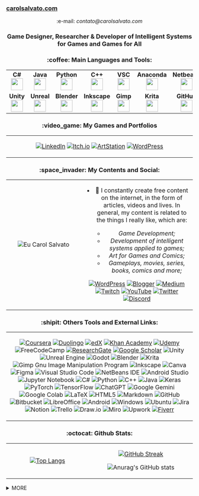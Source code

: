 ### [carolsalvato.com](https://carolsalvato.com)
<div style="text-align: center;"> :e-mail: <i>contato@carolsalvato.com</i> </div>
<h3 align="center">Game Designer, Researcher & Developer of Intelligent Systems for Games and Games for All</h3>


<!-- ----------------------------------------------------------------------------------------------------------------------------- -->

<h3 align="center">:coffee: Main Languages and Tools:</h3>

<table width="320px" align="center">
    <tbody>
        <tr valign="top">
            <td width="80px" align="center">
            <span><strong>C#</strong></span><br>
            <img height="32px" src="https://cdn.jsdelivr.net/gh/devicons/devicon/icons/csharp/csharp-original.svg">
            </td>
            <td width="80px" align="center">
            <span><strong>Java</strong></span><br>
            <img height="32" src="https://cdn.jsdelivr.net/gh/devicons/devicon/icons/java/java-original.svg">
            </td>
            <td width="80px" align="center">
            <span><strong>Python</strong></span><br>
            <img height="32" src="https://cdn.jsdelivr.net/gh/devicons/devicon/icons/python/python-original.svg">
            </td>
            <td width="80px" align="center">
            <span><strong>C++</strong></span><br>
            <img height="32px" src="https://cdn.jsdelivr.net/gh/devicons/devicon/icons/cplusplus/cplusplus-original.svg">
            </td>
	    <td width="80px" align="center">
            <span><strong>VSC</strong></span><br>
            <img height="32px" src="https://cdn.jsdelivr.net/gh/devicons/devicon/icons/vscode/vscode-original.svg">
	    </td>
	    <td width="80px" align="center">
            <span><strong>Anaconda</strong></span><br>
            <img height="32px" src="https://cdn.jsdelivr.net/gh/devicons/devicon/icons/anaconda/anaconda-original.svg">
	    </td>
	    <td width="80px" align="center">
            <span><strong>Netbeans</strong></span><br>
            <img height="32px" src="https://upload.wikimedia.org/wikipedia/commons/9/98/Apache_NetBeans_Logo.svg">
	    </td>
        </tr>
        <tr valign="top">
            <td width="80px" align="center">
            <span><strong>Unity</strong></span><br>
            <img height="32px" src="https://cdn.jsdelivr.net/gh/devicons/devicon/icons/unity/unity-original.svg">
            </td>
            <td width="80px" align="center">
            <span><strong>Unreal</strong></span><br>
            <img height="32px" src="https://cdn.jsdelivr.net/gh/devicons/devicon/icons/unrealengine/unrealengine-original.svg">
            </td>
            <td width="80px" align="center">
            <span><strong>Blender</strong></span><br>
            <img height="32px" src="https://cdn.jsdelivr.net/gh/devicons/devicon/icons/blender/blender-original.svg">
	    </td>
	    <td width="80px" align="center">
            <span><strong>Inkscape</strong></span><br>
            <img height="32px" src="https://cdn.jsdelivr.net/gh/devicons/devicon/icons/inkscape/inkscape-original.svg">
            </td>
            <td width="80px" align="center">
            <span><strong>Gimp</strong></span><br>
            <img height="32px" src="https://cdn.jsdelivr.net/gh/devicons/devicon/icons/gimp/gimp-original.svg">
            </td>
	    <td width="80px" align="center">
            <span><strong>Krita</strong></span><br>
            <img height="32px" src="https://upload.wikimedia.org/wikipedia/commons/6/63/Krita_Application_Logo.svg">
	    </td>
	    <td width="80px" align="center">
            <span><strong>GitHub</strong></span><br>
            <img height="32px" src="https://cdn.jsdelivr.net/gh/devicons/devicon/icons/github/github-original.svg">
	    </td>
        </tr>
    </tbody>
</table>

<!-- ----------------------------------------------------------------------------------------------------------------------------- -->

<h3 align="center">:video_game: My Games and Portfolios</h3>
<table width="500px" align="center">
<tbody>
<tr>
<td width="900px" align="center">

[![LinkedIn](https://img.shields.io/badge/linkedin-%230077B5.svg?style=for-the-badge&logo=linkedin&logoColor=white)](https://www.linkedin.com/in/h%C3%A9llen-caroline-salvato-23702191/)
[![Itch.io](https://img.shields.io/badge/Itch-%23FF0B34.svg?style=for-the-badge&logo=Itch.io&logoColor=white)](https://carolsalvato.itch.io/)
[![ArtStation](https://img.shields.io/badge/ArtStation-13AFF0.svg?style=for-the-badge&logo=ArtStation&logoColor=white)](https://carolsalvato.artstation.com/)
[![WordPress](https://img.shields.io/badge/CarolSalvato-%23117AC9.svg?style=for-the-badge&logo=WordPress&logoColor=white)](https://carolsalvato.com/)
<!-- ![Play Store](https://img.shields.io/badge/Google_Play-414141?style=for-the-badge&logo=google-play&logoColor=white)
[![Steam](https://img.shields.io/badge/steam-%23000000.svg?style=for-the-badge&logo=steam&logoColor=white)](https://steamcommunity.com/id/carolhcs/) -->

	
</td>
</tr>
<tbody>
</table>

<!-- ----------------------------------------------------------------------------------------------------------------------------- -->
<!-- https://github.com/Ileriayo/markdown-badges  ou https://home.aveek.io/GitHub-Profile-Badges/-->

<h3 align="center">:space_invader: My Contents and Social:</h3>
<table width="500px" align="center">
<tbody>
<tr>
<td width="400px" align="center">

![Eu Carol Salvato](https://carolsalvato.com/wp-content/uploads/2023/01/astronautaColors.png)
	
</td>
<td width="500px" align="center">

- :octopus: I constantly create free content on the internet, in the form of articles, videos and lives. In general, my content is related to the things I really like, which are:

  - *Game Development;*
  - *Development of intelligent systems applied to games;*
  - *Art for Games and Comics;*
  - *Gameplays, movies, series, books, comics and more;*

[![WordPress](https://img.shields.io/badge/CarolSalvato-%23117AC9.svg?style=for-the-badge&logo=WordPress&logoColor=white)](https://carolsalvato.com/)
[![Blogger](https://img.shields.io/badge/Blogger-FF5722?style=for-the-badge&logo=blogger&logoColor=white)](https://algamecode.blogspot.com/)
[![Medium](https://img.shields.io/badge/Medium-12100E?style=for-the-badge&logo=medium&logoColor=white)](https://medium.com/@carolhcs)
[![Twitch](https://img.shields.io/badge/Twitch-%239146FF.svg?style=for-the-badge&logo=Twitch&logoColor=white)](https://www.twitch.tv/carolsalvato)
[![YouTube](https://img.shields.io/badge/YouTube-%23FF0000.svg?style=for-the-badge&logo=YouTube&logoColor=white)](https://www.youtube.com/channel/UCvQvcK1CaBJULBCEUYoUyLA)
[![Twitter](https://img.shields.io/badge/Twitter-%231DA1F2.svg?style=for-the-badge&logo=Twitter&logoColor=white)](https://twitter.com/carol_HCS)
[![Discord](https://img.shields.io/badge/CarolSalvato-%237289DA.svg?style=for-the-badge&logo=discord&logoColor=white)](https://discord.gg/ZCxeZbaZCF)

</td>
</tr>
<tbody>
</table>

<!-- ----------------------------------------------------------------------------------------------------------------------------- -->
<!-- https://github.com/Ileriayo/markdown-badges  ou https://home.aveek.io/GitHub-Profile-Badges/-->

<h3 align="center">:shipit: Others Tools and External Links:</h3>
<table width="500px" align="center">
<tbody>
<tr>
<td width="900px" align="center">

[![Coursera](https://img.shields.io/badge/Coursera-%230056D2.svg?style=for-the-badge&logo=Coursera&logoColor=white)](https://www.coursera.org/user/cd9b5d4d4de4cb9f348e6d485bdaeb9b)
[![Duolingo](https://img.shields.io/badge/Duolingo-%234DC730.svg?style=for-the-badge&logo=Duolingo&logoColor=white)](https://www.duolingo.com/profile/carolhcs)
[![edX](https://img.shields.io/badge/edX-%2302262B.svg?style=for-the-badge&logo=edX&logoColor=white)](https://profile.edx.org/u/carolhcs)
[![Khan Academy](https://img.shields.io/badge/KhanAcademy-%2314BF96.svg?style=for-the-badge&logo=KhanAcademy&logoColor=white)](http://www.khanacademy.org/profile/carolhcs)
[![Udemy](https://img.shields.io/badge/Udemy-A435F0?style=for-the-badge&logo=Udemy&logoColor=white)](https://www.udemy.com/user/hellen-caroline-salvato/)
![FreeCodeCamp](https://img.shields.io/badge/Freecodecamp-%23123.svg?&style=for-the-badge&logo=freecodecamp&logoColor=green)
[![ResearchGate](https://img.shields.io/badge/ResearchGate-00CCBB?style=for-the-badge&logo=ResearchGate&logoColor=white)](https://www.researchgate.net/profile/Hellen-Caroline-Salvato)
[![Google Scholar](https://img.shields.io/badge/Google%20Scholar-4285F4.svg?style=for-the-badge&logo=Google-Scholar&logoColor=white)](https://scholar.google.com.br/citations?user=3BWvD3oAAAAJ&hl=pt-BR)
![Unity](https://img.shields.io/badge/unity-%23000000.svg?style=for-the-badge&logo=unity&logoColor=white)
![Unreal Engine](https://img.shields.io/badge/unrealengine-%23313131.svg?style=for-the-badge&logo=unrealengine&logoColor=white)
![Godot](https://img.shields.io/badge/Godot%20Engine-478CBF.svg?style=for-the-badge&logo=Godot-Engine&logoColor=white)
![Blender](https://img.shields.io/badge/blender-%23F5792A.svg?style=for-the-badge&logo=blender&logoColor=white)
![Krita](https://img.shields.io/badge/Krita-203759?style=for-the-badge&logo=krita&logoColor=EEF37B)
![Gimp Gnu Image Manipulation Program](https://img.shields.io/badge/Gimp-657D8B?style=for-the-badge&logo=gimp&logoColor=FFFFFF)
![Inkscape](https://img.shields.io/badge/Inkscape-e0e0e0?style=for-the-badge&logo=inkscape&logoColor=080A13)
![Canva](https://img.shields.io/badge/Canva-%2300C4CC.svg?style=for-the-badge&logo=Canva&logoColor=white)
![Figma](https://img.shields.io/badge/figma-%23F24E1E.svg?style=for-the-badge&logo=figma&logoColor=white)
![Visual Studio Code](https://img.shields.io/badge/Visual%20Studio%20Code-0078d7.svg?style=for-the-badge&logo=visual-studio-code&logoColor=white)
![NetBeans IDE](https://img.shields.io/badge/NetBeansIDE-1B6AC6.svg?style=for-the-badge&logo=apache-netbeans-ide&logoColor=white)
![Android Studio](https://img.shields.io/badge/Android%20Studio-3DDC84.svg?style=for-the-badge&logo=android-studio&logoColor=white)
![Jupyter Notebook](https://img.shields.io/badge/jupyter-%23FA0F00.svg?style=for-the-badge&logo=jupyter&logoColor=white)
![C#](https://img.shields.io/badge/c%23-%23239120.svg?style=for-the-badge&logo=c-sharp&logoColor=white)	
![Python](https://img.shields.io/badge/python-3670A0?style=for-the-badge&logo=python&logoColor=ffdd54)
![C++](https://img.shields.io/badge/c++-%2300599C.svg?style=for-the-badge&logo=c%2B%2B&logoColor=white)
![Java](https://img.shields.io/badge/java-%23ED8B00.svg?style=for-the-badge&logo=java&logoColor=white)
![Keras](https://img.shields.io/badge/Keras-%23D00000.svg?style=for-the-badge&logo=Keras&logoColor=white)
![PyTorch](https://img.shields.io/badge/PyTorch-%23EE4C2C.svg?style=for-the-badge&logo=PyTorch&logoColor=white)
![TensorFlow](https://img.shields.io/badge/TensorFlow-%23FF6F00.svg?style=for-the-badge&logo=TensorFlow&logoColor=white)
![ChatGPT](https://img.shields.io/badge/chatGPT-74aa9c?style=for-the-badge&logo=openai&logoColor=white)
![Google Gemini](https://img.shields.io/badge/Google%20Gemini-8E75B2.svg?style=for-the-badge&logo=Google-Gemini&logoColor=white)
![Google Colab](https://img.shields.io/badge/Google%20Colab-F9AB00.svg?style=for-the-badge&logo=Google-Colab&logoColor=white)
![LaTeX](https://img.shields.io/badge/latex-%23008080.svg?style=for-the-badge&logo=latex&logoColor=white)
![HTML5](https://img.shields.io/badge/html5-%23E34F26.svg?style=for-the-badge&logo=html5&logoColor=white)
![Markdown](https://img.shields.io/badge/markdown-%23000000.svg?style=for-the-badge&logo=markdown&logoColor=white)
![GitHub](https://img.shields.io/badge/github-%23121011.svg?style=for-the-badge&logo=github&logoColor=white)
![Bitbucket](https://img.shields.io/badge/bitbucket-%230047B3.svg?style=for-the-badge&logo=bitbucket&logoColor=white)
![LibreOffice](https://img.shields.io/badge/LibreOffice-%2318A303?style=for-the-badge&logo=LibreOffice&logoColor=white)
![Android](https://img.shields.io/badge/Android-3DDC84?style=for-the-badge&logo=android&logoColor=white)
![Windows](https://img.shields.io/badge/Windows-0078D6?style=for-the-badge&logo=windows&logoColor=white)
![Ubuntu](https://img.shields.io/badge/Ubuntu-E95420?style=for-the-badge&logo=ubuntu&logoColor=white)
![Jira](https://img.shields.io/badge/jira-%230A0FFF.svg?style=for-the-badge&logo=jira&logoColor=white)
![Notion](https://img.shields.io/badge/Notion-%23000000.svg?style=for-the-badge&logo=notion&logoColor=white)
![Trello](https://img.shields.io/badge/Trello-%23026AA7.svg?style=for-the-badge&logo=Trello&logoColor=white)
![Draw.io](https://img.shields.io/badge/draw.io-F08705.svg?style=for-the-badge&logo=diagramsdotnet&logoColor=white)
![Miro](https://img.shields.io/badge/Miro-050038.svg?style=for-the-badge&logo=Miro&logoColor=white)
![Upwork](https://img.shields.io/badge/UpWork-6FDA44?style=for-the-badge&logo=Upwork&logoColor=white)
[![Fiverr](https://img.shields.io/badge/fiverr-1DBF73?style=for-the-badge&logo=fiverr&logoColor=white)](https://br.fiverr.com/carolhcs)
<!-- [![Reddit](https://img.shields.io/badge/Reddit-%23FF4500.svg?style=for-the-badge&logo=Reddit&logoColor=white)](https://www.reddit.com/user/carolhcs0)   -->
<!-- [![Stack Overflow](https://img.shields.io/badge/-Stackoverflow-FE7A16?style=for-the-badge&logo=stack-overflow&logoColor=white)](https://stackoverflow.com/users/10236383/carolhcs)   -->
<!-- ![Anaconda](https://img.shields.io/badge/Anaconda-%2344A833.svg?style=for-the-badge&logo=anaconda&logoColor=white)  -->
<!-- [![Steam](https://img.shields.io/badge/steam-%23000000.svg?style=for-the-badge&logo=steam&logoColor=white)](https://steamcommunity.com/id/carolhcs/)  -->
<!-- ![Xbox](https://img.shields.io/badge/xbox-%23107C10.svg?style=for-the-badge&logo=xbox&logoColor=white)  -->
<!-- ![Battle.net](https://img.shields.io/badge/battle.net-%2300AEFF.svg?style=for-the-badge&logo=battle.net&logoColor=white)  -->
<!-- ![Epic Games](https://img.shields.io/badge/epicgames-%23313131.svg?style=for-the-badge&logo=epicgames&logoColor=white)  -->
<!-- ![Riot Games](https://img.shields.io/badge/riotgames-D32936.svg?style=for-the-badge&logo=riotgames&logoColor=white)  -->
<!-- ![Ubisoft](https://img.shields.io/badge/Ubisoft-%23F5F5F5.svg?style=for-the-badge&logo=Ubisoft&logoColor=black)  -->
<!-- ![EA](https://img.shields.io/badge/ea-%23000000.svg?style=for-the-badge&logo=ea&logoColor=white)  -->
<!-- ![nVIDIA](https://img.shields.io/badge/nVIDIA-%2376B900.svg?style=for-the-badge&logo=nVIDIA&logoColor=white)  -->
<!-- ![JavaScript](https://img.shields.io/badge/javascript-%23323330.svg?style=for-the-badge&logo=javascript&logoColor=%23F7DF1E) -->
<!-- ![Ethereum](https://img.shields.io/badge/Ethereum-3C3C3D?style=for-the-badge&logo=Ethereum&logoColor=white) -->
<!-- ![OpenSea](https://img.shields.io/badge/OpenSea-%232081E2.svg?style=for-the-badge&logo=opensea&logoColor=white)  -->
<!-- ![.Net](https://img.shields.io/badge/.NET-5C2D91?style=for-the-badge&logo=.net&logoColor=white)  -->
<!-- ![Bootstrap](https://img.shields.io/badge/bootstrap-%23563D7C.svg?style=for-the-badge&logo=bootstrap&logoColor=white)  -->
<!-- ![GitLab CI](https://img.shields.io/badge/gitlab%20ci-%23181717.svg?style=for-the-badge&logo=gitlab&logoColor=white)  -->
<!-- ![MySQL](https://img.shields.io/badge/mysql-%2300f.svg?style=for-the-badge&logo=mysql&logoColor=white)  -->
<!-- ![AWS](https://img.shields.io/badge/AWS-%23FF9900.svg?style=for-the-badge&logo=amazon-aws&logoColor=white)  -->
<!-- ![Audacity](https://img.shields.io/badge/Audacity-0000CC?style=for-the-badge&logo=audacity&logoColor=white)   -->
<!-- ![OBS Studio](https://img.shields.io/badge/OBS%20Studio-302E31.svg?style=for-the-badge&logo=OBS-Studio&logoColor=white)   -->
<!-- ![Kubuntu](https://img.shields.io/badge/-KUbuntu-%230079C1?style=for-the-badge&logo=kubuntu&logoColor=white)  -->
<!-- ![Mixamo](https://img.shields.io/badge/Mixamo-FF0000.svg?style=for-the-badge&logo=Adobe&logoColor=white)  -->
<!-- ![Instapaper](https://img.shields.io/badge/Instapaper-1F1F1F.svg?style=for-the-badge&logo=Instapaper&logoColor=white) -->
<!-- ![Pocket](https://img.shields.io/badge/Pocket-EF3F56.svg?style=for-the-badge&logo=Pocket&logoColor=white) -->
	
</td>
</tr>
<tbody>
</table>

<!-- ----------------------------------------------------------------------------------------------------------------------------- -->

<h3 align="center">:octocat: Github Stats:</h3>
<table width="900px" align="center">
<tbody>
<tr>
<td width="400px" align="center">

[![Top Langs](https://github-readme-stats.vercel.app/api/top-langs/?username=carolhcs&langs_count=10&theme=midnight-purple)](https://github.com/anuraghazra/github-readme-stats)

</td>

<td width="500px" align="center">
			
[![GitHub Streak](https://github-readme-streak-stats.herokuapp.com?user=carolhcs&theme=midnight-purple)](https://git.io/streak-stats)
			
![Anurag's GitHub stats](https://github-readme-stats.vercel.app/api?username=carolhcs&theme=midnight-purple&show_icons=true)
			
</td>
</tr>
<tbody>
</table>

<!-- ----------------------------------------------------------------------------------------------------------------------------- -->

<details><summary>MORE</summary>
<h3 align="left">Connect with me:</h3>
<p>
<p align="left">
<a href="https://twitter.com/carol_hcs" target="blank"><img align="center" src="https://cdn.jsdelivr.net/npm/simple-icons@3.0.1/icons/twitter.svg" alt="carol_hcs" height="30" width="40" /></a>
<a href="https://linkedin.com/in/héllen-caroline-salvato-23702191" target="blank"><img align="center" src="https://cdn.jsdelivr.net/npm/simple-icons@3.0.1/icons/linkedin.svg" alt="héllen-caroline-salvato-23702191" height="30" width="40" /></a>
<a href="https://fb.com/algamecode" target="blank"><img align="center" src="https://cdn.jsdelivr.net/npm/simple-icons@3.0.1/icons/facebook.svg" alt="algamecode" height="30" width="40" /></a>
<a href="https://instagram.com/carol.hcs" target="blank"><img align="center" src="https://cdn.jsdelivr.net/npm/simple-icons@3.0.1/icons/instagram.svg" alt="carol.hcs" height="30" width="40" /></a>
<a href="https://medium.com/@carolhcs" target="blank"><img align="center" src="https://cdn.jsdelivr.net/npm/simple-icons@3.0.1/icons/medium.svg" alt="@carolhcs" height="30" width="40" /></a>
<a href="https://www.youtube.com/channel/UCvQvcK1CaBJULBCEUYoUyLA" target="blank"><img align="center" src="https://cdn.jsdelivr.net/npm/simple-icons@3.0.1/icons/youtube.svg" alt="carol salvato" height="30" width="40" /></a>
</p>
<h3 align="left">Credits and References:</h3>
<p>

[Awesome GitHub Profile README](https://github.com/abhisheknaiidu/awesome-github-profile-readme)

[Emojis](https://gist.github.com/rxaviers/7360908)

[Badges](https://github.com/Ileriayo/markdown-badges)

[Badges](https://home.aveek.io/GitHub-Profile-Badges/)

[Sintaxe básica de escrita e formatação no GitHub](https://docs.github.com/pt/get-started/writing-on-github/getting-started-with-writing-and-formatting-on-github/basic-writing-and-formatting-syntax)

</p>
</p>
</details>



<!-- 
<p align="left"> <a href="https://github.com/ryo-ma/github-profile-trophy"><img src="https://github-profile-trophy.vercel.app/?username=carolhcs" alt="carolhcs" /></a> </p> -->
<!--
<a href="https://developer.android.com" target="_blank"> <img src="https://raw.githubusercontent.com/devicons/devicon/master/icons/android/android-original.svg" alt="android" width="40" height="40"/> </a>
<a href="https://www.w3schools.com/cpp/" target="_blank"> <img src="https://raw.githubusercontent.com/devicons/devicon/master/icons/cplusplus/cplusplus-original.svg" alt="cplusplus" width="40" height="40"/> </a>
<a href="https://www.w3schools.com/css/" target="_blank"> <img src="https://raw.githubusercontent.com/devicons/devicon/master/icons/css3/css3-original.svg" alt="css3" width="40" height="40"/> </a> 
<a href="https://www.w3.org/html/" target="_blank"> <img src="https://raw.githubusercontent.com/devicons/devicon/master/icons/html5/html5-original.svg" alt="html5" width="40" height="40"/> </a> 
<a href="https://developer.mozilla.org/en-US/docs/Web/JavaScript" target="_blank"> <img src="https://github.com/hussainweb/hussainweb/blob/main/icons/javascript.png?raw=true" alt="javascript" width="40" height="40"/> </a>
<a href="https://unrealengine.com/" target="_blank"> <img src="https://raw.githubusercontent.com/kenangundogan/fontisto/036b7eca71aab1bef8e6a0518f7329f13ed62f6b/icons/svg/brand/unreal-engine.svg" alt="unreal" width="40" height="40"/> </a>
<a href="https://pytorch.org/" target="_blank"> <img src="https://www.vectorlogo.zone/logos/pytorch/pytorch-icon.svg" alt="pytorch" width="40" height="40"/> </a> 

<a href="https://github.com/sponsors/terrytangyuan"><img src="https://img.shields.io/badge/Sponsors--_.svg?style=social&logo=github&logoColor=EA4AAA" alt="Sponsors"></a>
<p align="left"><a href="https://twitter.com/carol_hcs" target="blank"><img src="https://img.shields.io/twitter/follow/carol_hcs?logo=twitter&style=for-the-badge" alt="carol_hcs" /></a></p>
<p align="center">
	<a href="https://github.com/carolhcs"><img src="https://img.shields.io/github/followers/terrytangyuan.svg?label=GitHub&style=social" alt="GitHub"></a>
	<a href="https://twitter.com/carol_hcs"><img src="https://img.shields.io/twitter/follow/TerryTangYuan?label=Twitter&style=social" alt="Twitter"></a>
	<a href="https://www.linkedin.com/in/héllen-caroline-salvato-23702191"><img src="https://img.shields.io/badge/LinkedIn--_.svg?style=social&logo=linkedin" alt="LinkedIn"></a>
	<a href="https://scholar.google.com/citations?user=3BWvD3oAAAAJ&hl=pt-BR"><img src="https://img.shields.io/badge/Citations-1.2k-_.svg?style=social&logo=google-scholar" alt="Scholars"></a>
</p>
**carolhcs/carolhcs** is a ✨ _special_ ✨ repository because its `README.md` (this file) appears on your GitHub profile.
Here are some ideas to get you started:
- 🔭 I’m currently working on ...
-->
